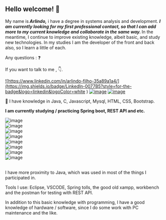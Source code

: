 ## Hello welcome!  :wave: 
My name is<b><i> Arlindo,</i></b> i have a degree in systems analysis and development.
<i> <b> <strong>I am currently looking for my first professional contact, so that I can add more to my current knowledge and collaborate in the same way. </strong></b>
</i>In the meantime, I continue to improve existing knowledge, albeit basic, and study new technologies. 
In my studies I am the developer of the front and back also, so I learn a little of each.
<br>

Any questions : :question:

If you want to talk to me , :point_down:.

<a href="https://www.linkedin.com/in/arlindo-filho-35a89a1a4/"> ![https://www.linkedin.com/in/arlindo-filho-35a89a1a4/](https://img.shields.io/badge/LinkedIn-0077B5?style=for-the-badge&logo=linkedin&logoColor=white
)</a>
<a href="https://api.whatsapp.com/send?phone=5581992870704&text=Oi%2C%20eu%20venho%20do%20git.">
![image](https://img.shields.io/badge/WhatsApp-25D366?style=for-the-badge&logo=whatsapp&logoColor=white
)</a>
<a href="https://www.instagram.com/afilho_/">![image](https://img.shields.io/badge/Instagram-E4405F?style=for-the-badge&logo=instagram&logoColor=white
)</a>

:construction_worker:	I have knowledge in Java, C, Javascript, Mysql, HTML, CSS, Bootstrap.

<b>
I am currently studying / practicing Spring boot, REST API and etc.</b>

 ![image](https://img.shields.io/badge/Java-ED8B00?style=for-the-badge&logo=java&logoColor=white
)<br>
 ![image](https://img.shields.io/badge/C-00599C?style=for-the-badge&logo=c&logoColor=white
)<br>
 ![image](https://img.shields.io/badge/HTML5-E34F26?style=for-the-badge&logo=html5&logoColor=white
)<br>
 ![image](https://img.shields.io/badge/CSS3-1572B6?style=for-the-badge&logo=css3&logoColor=white
)<br>
 ![image](https://img.shields.io/badge/Bootstrap-563D7C?style=for-the-badge&logo=bootstrap&logoColor=white
)<br>
 ![image](https://img.shields.io/badge/MySQL-00000F?style=for-the-badge&logo=mysql&logoColor=white
)<br>
 ![image](https://img.shields.io/badge/JavaScript-F7DF1E?style=for-the-badge&logo=javascript&logoColor=black
)<br>
![image](https://img.shields.io/badge/Spring-6DB33F?style=for-the-badge&logo=spring&logoColor=white
)<br>
<br>

I have more proximity to Java, which was used in most of the things I participated in.
 

Tools I use: Eclipse, VSCODE, Spring tolls, the good old xampp, workbench and the postman for testing with REST API.

In addition to this basic knowledge with programming, I have a good knowledge of hardware / software, since I do some work with PC maintenance and the like.


